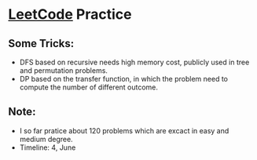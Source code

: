 # [LeetCode](https://leetcode.com/problemset/all/) Practice 
## Some Tricks:
* DFS based on recursive needs high memory cost, publicly used in tree and permutation problems.
* DP based on the transfer function, in which the problem need to compute the number of different outcome.

## Note:
* I so far pratice about 120 problems which are excact in easy and medium degree.
* Timeline: 4, June
